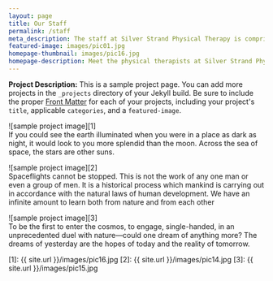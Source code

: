 ```yaml
---
layout: page
title: Our Staff
permalink: /staff
meta_description: The staff at Silver Strand Physical Therapy is comprised of certified physical therapists who specialize in range of comprehensive treatment options.
featured-image: images/pic01.jpg
homepage-thumbnail: images/pic16.jpg
homepage-description: Meet the physical therapists at Silver Strand Physical Therapy.
---
```


**Project Description:** This is a sample project page. You can add more projects in the `_projects` directory of your Jekyll build. Be sure to include the proper [Front Matter](https://jekyllrb.com/docs/frontmatter/) for each of your projects, including your project's `title`, applicable `categories`, and a `featured-image`.

![sample project image][1]  
If you could see the earth illuminated when you were in a place as dark as night, it would look to you more splendid than the moon. Across the sea of space, the stars are other suns.

![sample project image][2]  
Spaceflights cannot be stopped. This is not the work of any one man or even a group of men. It is a historical process which mankind is carrying out in accordance with the natural laws of human development. We have an infinite amount to learn both from nature and from each other

![sample project image][3]  
To be the first to enter the cosmos, to engage, single-handed, in an unprecedented duel with nature—could one dream of anything more? The dreams of yesterday are the hopes of today and the reality of tomorrow.


<!-- Referenced Images -->
[1]: {{ site.url }}/images/pic16.jpg
[2]: {{ site.url }}/images/pic14.jpg
[3]: {{ site.url }}/images/pic15.jpg
